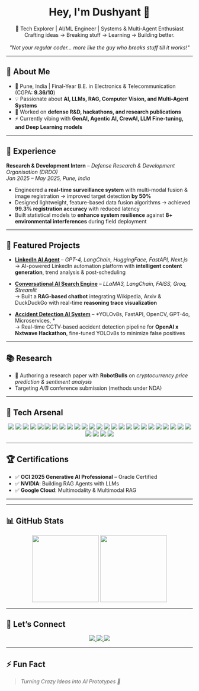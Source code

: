 <h1 align="center">Hey, I'm Dushyant 👋</h1>

<p align="center">
  🚀 Tech Explorer | AI/ML Engineer | Systems & Multi-Agent Enthusiast <br>
  Crafting ideas → Breaking stuff → Learning → Building better. <br><br>
  <i>"Not your regular coder... more like the guy who breaks stuff till it works!"</i>
</p>

---

## 🎯 About Me  
- 📍 Pune, India | Final-Year B.E. in Electronics & Telecommunication (CGPA: **9.36/10**)  
- 💡 Passionate about **AI, LLMs, RAG, Computer Vision, and Multi-Agent Systems**  
- 🔬 Worked on **defense R&D, hackathons, and research publications**  
- ⚡ Currently vibing with **GenAI, Agentic AI, CrewAI, LLM Fine-tuning, and Deep Learning models**  

---

## 💼 Experience  

**Research & Development Intern** – *Defense Research & Development Organisation (DRDO)*  
*Jan 2025 – May 2025, Pune, India*  
- Engineered a **real-time surveillance system** with multi-modal fusion & image registration → improved target detection **by 50%**  
- Designed lightweight, feature-based data fusion algorithms → achieved **99.3% registration accuracy** with reduced latency  
- Built statistical models to **enhance system resilience** against **8+ environmental interferences** during field deployment  

---

## 🧩 Featured Projects  

- **[LinkedIn AI Agent](https://github.com/dushyant958/linkedin-ai-agent)** – *GPT-4, LangChain, HuggingFace, FastAPI, Next.js*  
  → AI-powered LinkedIn automation platform with **intelligent content generation**, trend analysis & post-scheduling  

- **[Conversational AI Search Engine](https://github.com/dushyant958/Simple-Agentic-Search-Engine-)** – *LLaMA3, LangChain, FAISS, Groq, Streamlit*  
  → Built a **RAG-based chatbot** integrating Wikipedia, Arxiv & DuckDuckGo with real-time **reasoning trace visualization**  

- **[Accident Detection AI System](https://github.com/SahilSohani27/accident-detection-ai)** – *YOLOv8s, FastAPI, OpenCV, GPT-4o, Microservices, *  
  → Real-time CCTV-based accident detection pipeline for **OpenAI x Nxtwave Hackathon**, fine-tuned YOLOv8s to minimize false positives  

---

## 📚 Research  
- 📝 Authoring a research paper with **RobotBulls** on *cryptocurrency price prediction & sentiment analysis*  
- Targeting **A*/B* conference submission (methods under NDA)  

---

## 🚀 Tech Arsenal  

<p align="center">
  <!-- Programming Languages -->
  <img src="https://img.shields.io/badge/Python-3776AB.svg?style=for-the-badge&logo=python&logoColor=white" />
  <img src="https://img.shields.io/badge/C++-00599C.svg?style=for-the-badge&logo=cplusplus&logoColor=white" />
  <img src="https://img.shields.io/badge/Java-007396.svg?style=for-the-badge&logo=java&logoColor=white" />
  <img src="https://img.shields.io/badge/JavaScript-F7DF1E.svg?style=for-the-badge&logo=javascript&logoColor=black" />
  <img src="https://img.shields.io/badge/TypeScript-3178C6.svg?style=for-the-badge&logo=typescript&logoColor=white" />

  <!-- Frameworks -->
  <img src="https://img.shields.io/badge/React-61DAFB.svg?style=for-the-badge&logo=react&logoColor=black" />
  <img src="https://img.shields.io/badge/Next.js-000000.svg?style=for-the-badge&logo=nextdotjs&logoColor=white" />
  <img src="https://img.shields.io/badge/Node.js-339933.svg?style=for-the-badge&logo=nodedotjs&logoColor=white" />
  <img src="https://img.shields.io/badge/Express.js-000000.svg?style=for-the-badge&logo=express&logoColor=white" />
  <img src="https://img.shields.io/badge/FastAPI-009688.svg?style=for-the-badge&logo=fastapi&logoColor=white" />
  <img src="https://img.shields.io/badge/Tailwind_CSS-38B2AC.svg?style=for-the-badge&logo=tailwind-css&logoColor=white" />

  <!-- Databases & Cloud -->
  <img src="https://img.shields.io/badge/MySQL-4479A1.svg?style=for-the-badge&logo=mysql&logoColor=white" />
  <img src="https://img.shields.io/badge/PostgreSQL-336791.svg?style=for-the-badge&logo=postgresql&logoColor=white" />
  <img src="https://img.shields.io/badge/MongoDB-47A248.svg?style=for-the-badge&logo=mongodb&logoColor=white" />
  <img src="https://img.shields.io/badge/Firebase-FFCA28.svg?style=for-the-badge&logo=firebase&logoColor=black" />
  <img src="https://img.shields.io/badge/GCP-4285F4.svg?style=for-the-badge&logo=googlecloud&logoColor=white" />
  <img src="https://img.shields.io/badge/AWS-232F3E.svg?style=for-the-badge&logo=amazonaws&logoColor=white" />

  <!-- AI/ML -->
  <img src="https://img.shields.io/badge/TensorFlow-FF6F00.svg?style=for-the-badge&logo=tensorflow&logoColor=white" />
  <img src="https://img.shields.io/badge/PyTorch-EE4C2C.svg?style=for-the-badge&logo=pytorch&logoColor=white" />
  <img src="https://img.shields.io/badge/HuggingFace-F7931E.svg?style=for-the-badge&logo=huggingface&logoColor=white" />
  <img src="https://img.shields.io/badge/LangChain-12100E.svg?style=for-the-badge&logo=chainlink&logoColor=white" />
  <img src="https://img.shields.io/badge/Scikit--Learn-F7931E.svg?style=for-the-badge&logo=scikitlearn&logoColor=white" />
  <img src="https://img.shields.io/badge/OpenAI-412991.svg?style=for-the-badge&logo=openai&logoColor=white" />

  <!-- Tools -->
  <img src="https://img.shields.io/badge/Git-F05032.svg?style=for-the-badge&logo=git&logoColor=white" />
  <img src="https://img.shields.io/badge/GitHub-181717.svg?style=for-the-badge&logo=github&logoColor=white" />
  <img src="https://img.shields.io/badge/Docker-2496ED.svg?style=for-the-badge&logo=docker&logoColor=white" />
  <img src="https://img.shields.io/badge/Kubernetes-326CE5.svg?style=for-the-badge&logo=kubernetes&logoColor=white" />
  <img src="https://img.shields.io/badge/Linux-FCC624.svg?style=for-the-badge&logo=linux&logoColor=black" />
  <img src="https://img.shields.io/badge/VS_Code-007ACC.svg?style=for-the-badge&logo=visualstudiocode&logoColor=white" />
</p> 

---

## 🏆 Certifications  
- ✅ **OCI 2025 Generative AI Professional** – Oracle Certified  
- ✅ **NVIDIA**: Building RAG Agents with LLMs  
- ✅ **Google Cloud**: Multimodality & Multimodal RAG  

---

 

---

## 📊 GitHub Stats  

<p align="center">
  <img src="https://github-readme-stats.vercel.app/api?username=dushyant958&show_icons=true&theme=tokyonight&hide_border=true&count_private=true&include_all_commits=true" height="180em" />
  <img src="https://streak-stats.demolab.com?user=dushyant958&theme=tokyonight&hide_border=true" height="180em" />
</p>




---

## 🤝 Let’s Connect  

<p align="center">
  <a href="https://linkedin.com/in/dushyant-atalkar-50281028a">
    <img src="https://img.shields.io/badge/-LinkedIn-blue?style=for-the-badge&logo=linkedin">
  </a>
  <a href="mailto:dushyantatalkar415@gmail.com">
    <img src="https://img.shields.io/badge/-Gmail-red?style=for-the-badge&logo=gmail&logoColor=white">
  </a>
  <a href="https://github.com/dushyant958">
    <img src="https://img.shields.io/badge/-GitHub-181717?style=for-the-badge&logo=github&logoColor=white">
  </a>
</p>

---

## ⚡ Fun Fact  
> *Turning Crazy Ideas into AI Prototypes 🚀*  
